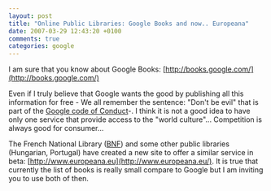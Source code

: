 ```yaml
---
layout: post
title: "Online Public Libraries: Google Books and now.. Europeana"
date: 2007-03-29 12:43:20 +0100
comments: true
categories: google
---
```

I am sure that you know about Google Books: [http://books.google.com/](http://books.google.com/)

Even if I truly believe that Google wants the good by publishing all this information for free - We all remember the sentence: "Don't be evil" that is part of the [Google code of Conduct](http://investor.google.com/conduct.html)-. I think it is not a good idea to have only one service that provide access to the "world culture"... Competition is always good for consumer...

The French National Library ([BNF](http://www.bnf.fr/)) and some other public libraries (Hungarian, Portugal) have created a new site to offer a similar service in beta:  [http://www.europeana.eu](http://www.europeana.eu/). It is true that currently the list of books is really small compare to Google but I am inviting you to use both of then.
